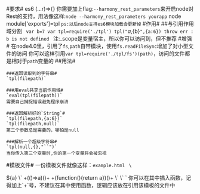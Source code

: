 #要求#
es6 (...r)=>{}
你需要加上flag:`--harmony_rest_parameters`来开启node对Rest的支持，用法像这样:`node --harmony_rest_parameters yourapp`
node module['exports']=tpl
`ps:以后node支持es6模块加载会更新掉`
#作用#
##与引用作用域分割
`
var b=7
var tpl=require('./tpl')
tpl("`${a},${b}`",{a:6})
throw err : b is not defined
`
注:_scope是变量宿主，所以你可以访问到，但不推荐
#增强#
在node4.0里，引用了`fs`,`path`自带模块，使用`fs.readFileSync`增加了对小型文件的访问
你可以这样引用`var tpl=require('./tpl/fs')(path)`，访问的文件都是相对于`path`变量的
##用法#

	###返回读取到的字符串#
	`tpl(filepath)`

	###用eval共享当前作用域#
	`eval(tpl(filepath))`
	需要自己捕捉错误避免程序崩溃

	###返回解析好的`String`#
	`tpl(filepath,{a:6})`
	`tpl(filepath,null)`
	第二个参数总是需要的，哪怕是null

	###解析一个超级字符串#
	`tpl(null,{},"``")`
	当你传入第三个变量时,你的第一个变量将会被忽视

#模板文件#
一份模板文件就像这样：`example.html`
`
\`
<!DOCTYPE html>
<html lang="en">
<head>
	<meta charset="UTF-8">
	<title>example</title>
</head>
<body>
	${a}
\`
+(()=>a)()+
+(function(){return a})()+
\`
</body>
</html>
\`
`
你可以在其中插入函数，记得加上`+`号，不建议在其中使用函数，逻辑应该放在引用该模板的文件中
